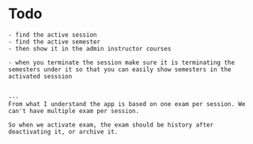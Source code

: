 # Todo 
    - find the active session 
    - find the active semester
    - then show it in the admin instructor courses 

    - when you terminate the session make sure it is terminating the semesters under it so that you can easily show semesters in the activated sesssion


    ---
    From what I understand the app is based on one exam per session. We can't have multiple exam per session.

    So when we activate exam, the exam should be history after deactivating it, or archive it.
